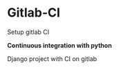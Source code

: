 # Gitlab-CI
Setup gitlab CI

**Continuous integration with python**

Django project with CI on gitlab
